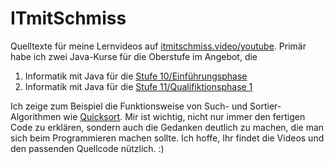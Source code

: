 # ITmitSchmiss

Quelltexte für meine Lernvideos auf [itmitschmiss.video/youtube](https://itmitschmiss.video/youtube).
Primär habe ich zwei Java-Kurse für die Oberstufe im Angebot, die

1. Informatik mit Java für die [Stufe 10/Einführungsphase](https://itmitschmiss.video/yteph)
2. Informatik mit Java für die [Stufe 11/Qualifiktionsphase 1](https://itmitschmiss.video/ytq1)

Ich zeige zum Beispiel die Funktionsweise von Such- und Sortier-Algorithmen wie [Quicksort](https://itmitschmiss.video/ytquicksort). Mir ist wichtig, nicht nur immer den fertigen Code zu erklären, sondern auch die Gedanken deutlich zu machen, die man sich beim Programmieren machen sollte. Ich hoffe, Ihr findet die Videos und den passenden Quellcode nützlich. :)
